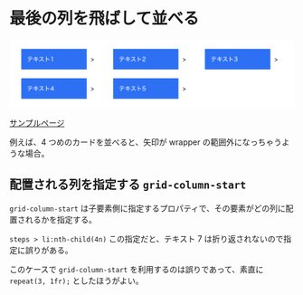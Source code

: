 # 最後の列を飛ばして並べる

![スクリーンショット](./screen.png)

[サンプルページ](https://grid-layout-euh.pages.dev/05/)

例えば、4 つめのカードを並べると、矢印が wrapper の範囲外になっちゃうような場合。

## 配置される列を指定する `grid-column-start`

`grid-column-start` は子要素側に指定するプロパティで、その要素がどの列に配置されるかを指定する。

`steps > li:nth-child(4n)` この指定だと、テキスト 7 は折り返されないので指定に誤りがある。

このケースで `grid-column-start` を利用するのは誤りであって、素直に `repeat(3, 1fr);` としたほうがよい。
